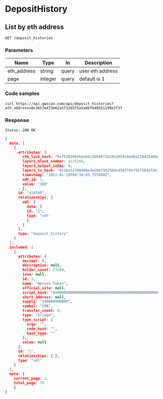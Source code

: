 # DepositHistory
## List by eth address
```
GET /deposit_histories
```

### Parameters
|Name|Type|In|Description|
|---|---|---|---|
|eth_address|string|query|user eth address|
|page|integer|query|default is 1|

### Code samples

```console
curl https://api.gwscan.com/api/deposit_histories?eth_address=0x3657e473b62a5f3265f5a5a8bf640351199e2f3f
```

### Response

```
Status: 200 OK
```

```json
{
  data: [
    {
      attributes: {
        ckb_lock_hash: "0xf539266ebeebbc2084071b18e2659c6a46a21842ba60ec1e4f7787545be0c949",
        layer1_block_number: 4115268,
        layer1_output_index: 0,
        layer1_tx_hash: "0x16a32708d06ede268f562580cd597f8bf957564efde166d53a6f1968b3358631",
        timestamp: "2022-01-19T00:34:03.755000Z",
        udt_id: 1,
        value: "300"
        },
      id: "414500",
      relationships: {
        udt: {
          data: {
          id: "1",
          type: "udt"
          }
        }
      },
      type: "deposit_history"
    }
  ],
  included: [
    {
      attributes: {
        decimal: 8,
        description: null,
        holder_count: 23388,
        icon: null,
        id: 1,
        name: "Nervos Token",
        official_site: null,
        script_hash: "0x0000000000000000000000000000000000000000000000000000000000000000",
        short_address: null,
        supply: "240000000000",
        symbol: "CKB",
        transfer_count: 0,
        type: "bridge",
        type_script: {
          args: "",
          code_hash: "",
          hash_type: ""
        },
        value: null
      },
      id: "1",
      relationships: { },
      type: "udt"
    }
  ],
  meta: {
    current_page: 1,
    total_page: 78
    }
}

